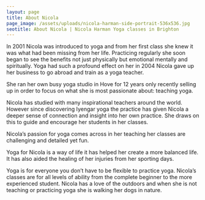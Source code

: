 ```yaml
---
layout: page
title: About Nicola
page_image: /assets/uploads/nicola-harman-side-portrait-536x536.jpg
seotitle: About Nicola | Nicola Harman Yoga classes in Brighton
---
```


In 2001 Nicola was introduced to yoga and from her first class she knew it was what had been missing from her life. Practicing regularly she soon began to see the benefits not just physically but emotional mentally and spiritually. Yoga had such a profound effect on her in 2004 Nicola gave up her business to go abroad and train as a yoga teacher.

She ran her own busy yoga studio in Hove for 12 years only recently selling up in order to focus on what she is most passionate about: teaching yoga.

Nicola has studied with many inspirational teachers around the world. However since discovering Iyengar yoga the practice has given Nicola a deeper sense of connection and insight into her own practice. She draws on this to guide and encourage her students in her classes.

Nicola’s passion for yoga comes across in her teaching her classes are challenging and detailed yet fun.

Yoga for Nicola is a way of life it has helped her create a more balanced life. It has also aided the healing of her injuries from her sporting days.

Yoga is for everyone you don’t have to be flexible to practice yoga. Nicola’s classes are for all levels of ability from the complete beginner to the more experienced student. Nicola has a love of the outdoors and when she is not teaching or practicing yoga she is walking her dogs in nature. 